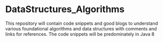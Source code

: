 # DataStructures_Algorithms
This repository will contain code snippets and good blogs to understand various foundational algorithms and data structures with comments and links for references.
The code snippets will be predominately in Java 8
